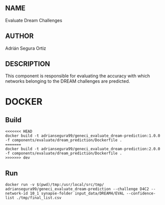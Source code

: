 ## NAME

Evaluate Dream Challenges

## AUTHOR

Adrián Segura Ortiz

## DESCRIPTION

This component is responsible for evaluating the accuracy with which networks belonging to the DREAM challenges are predicted.

# DOCKER

## Build

```
<<<<<<< HEAD
docker build -t adriansegura99/geneci_evaluate_dream-prediction:1.0.0 -f components/evaluate/dream_prediction/Dockerfile .
=======
docker build -t adriansegura99/geneci_evaluate_dream-prediction:2.0.0 -f components/evaluate/dream_prediction/Dockerfile .
>>>>>>> dev
```

## Run

```
docker run -v $(pwd)/tmp:/usr/local/src/tmp/ adriansegura99/geneci_evaluate_dream-prediction --challenge D4C2 --network-id 10_1 synapse-folder input_data/DREAM4/EVAL --confidence-list ./tmp/final_list.csv
```
